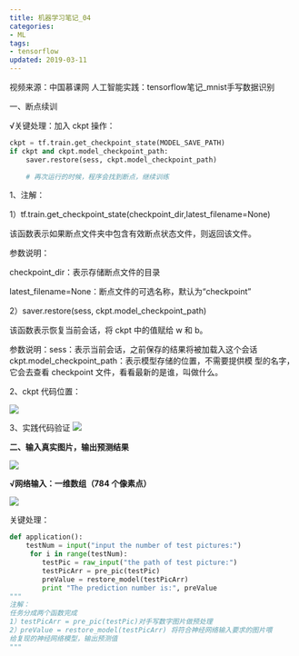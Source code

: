 ```yaml
---
title: 机器学习笔记_04
categories:
- ML
tags:
- tensorflow
updated: 2019-03-11
---
```




 

视频来源：中国慕课网 人工智能实践：tensorflow笔记_mnist手写数据识别

一、断点续训

 √关键处理：加入 ckpt 操作：

```python
ckpt = tf.train.get_checkpoint_state(MODEL_SAVE_PATH) 
if ckpt and ckpt.model_checkpoint_path: 
    saver.restore(sess, ckpt.model_checkpoint_path)
    
    # 再次运行的时候，程序会找到断点，继续训练
```

  1、注解：

 1）tf.train.get_checkpoint_state(checkpoint_dir,latest_filename=None) 

该函数表示如果断点文件夹中包含有效断点状态文件，则返回该文件。

 参数说明：

checkpoint_dir：表示存储断点文件的目录

 latest_filename=None：断点文件的可选名称，默认为“checkpoint”

 2）saver.restore(sess, ckpt.model_checkpoint_path) 

该函数表示恢复当前会话，将 ckpt 中的值赋给 w 和 b。

 参数说明：sess：表示当前会话，之前保存的结果将被加载入这个会话 ckpt.model_checkpoint_path：表示模型存储的位置，不需要提供模 型的名字，它会去查看 checkpoint 文件，看看最新的是谁，叫做什么。 

2、ckpt 代码位置： 

<img src="{{ site.url }}/assets//blog_images/ML/mnist数据集_01.png" />

3、实践代码验证 <img src="{{ site.url }}/assets//blog_images/ML/mnist数据集_02.png" />

**二、输入真实图片，输出预测结果**  

<img src="{{ site.url }}/assets//blog_images/ML/mnist数据集_03.png" />

**√网络输入：一维数组（784 个像素点）**  

<img src="{{ site.url }}/assets//blog_images/ML/mnist数据集_04.png" />

关键处理：

```python
def application():
 	testNum = input("input the number of test pictures:")
	 for i in range(testNum):
 		testPic = raw_input("the path of test picture:")
 		testPicArr = pre_pic(testPic)
 		preValue = restore_model(testPicArr)
 		print "The prediction number is:", preValue 
"""
注解：
任务分成两个函数完成
1）testPicArr = pre_pic(testPic)对手写数字图片做预处理
2）preValue = restore_model(testPicArr) 将符合神经网络输入要求的图片喂
给复现的神经网络模型，输出预测值
"""
```









































